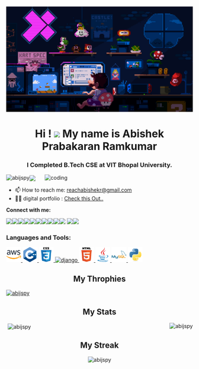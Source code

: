 ![MasterHead](Github-Banner.gif)
<h1 align="center">Hi ! <img src="https://user-images.githubusercontent.com/18350557/176309783-0785949b-9127-417c-8b55-ab5a4333674e.gif"> My name is Abishek Prabakaran Ramkumar</h1>
<h3 align = "center">I Completed B.Tech CSE at VIT Bhopal University.</h3>

<p><img align="left" src="https://komarev.com/ghpvc/?username=abijspy&label=Profile%20views&color=0e75b6&style=plastic" alt="abijspy" /></p><a href = "https://github.com/abijspy?tab=followers" target="_blank" rel="noreferrer"><img align = "center" src="https://img.shields.io/github/followers/abijspy.svg?style=social&label=Follow" /></a>

<img align="right" alt="coding" width="400" src="https://github-production-user-asset-6210df.s3.amazonaws.com/88943869/291781416-6d2973a4-d80c-4d39-85b0-990476ba2f97.gif">

- 📫 How to reach me: reachabishekr@gmail.com
- 👨‍🎓 digital portfolio : <a href = "https://abijspy.github.io/">Check this Out..</a>

<b>Connect with me:</b>


<a href = "https://x.com/abishekprabaka2"><img src = "https://github.com/Abijspy/Abijspy/assets/88943869/31d8d260-12fc-47f6-918b-411025dc5d02" width = "50"></a><a href = "https://www.instagram.com/abishek_prabakaran_r/"><img src = "https://user-images.githubusercontent.com/88943869/209995235-66357183-a5bc-4510-a2e5-35a3d4bc18eb.jpeg" width = "50"></a><a href = "https://github.com/Abijspy"><img src = "https://user-images.githubusercontent.com/88943869/209991774-6990c116-6248-4d36-8350-8a5911a901d9.jpeg" width="50"></a><a href = "https://www.linkedin.com/in/abishek-prabakaran-ramkumar/"><img src = "https://user-images.githubusercontent.com/88943869/209993255-9ceae518-6ef4-4c81-b9f9-1d16924ad984.png" width = "50"></a><a href = "https://www.hackerrank.com/reachabishekr"><img src = "https://user-images.githubusercontent.com/88943869/209993391-2d8c7cd8-7cda-4f62-9390-3ebdf991ede8.png" width = "50"></a><a href = "https://www.hackerearth.com/@reachabishekr"><img src="https://user-images.githubusercontent.com/88943869/209993701-1f5f2d26-dfcc-4483-833b-35fe9e1dbbdf.png" width = "50"></a><a href = "https://leetcode.com/reachabishekr/"><img src="https://user-images.githubusercontent.com/88943869/209993860-0c79c6d2-78c9-48f7-b842-52f52a7581f2.png" width="50"></a><a href = "https://orcid.org/my-orcid?orcid=0000-0003-0592-2146"><img src="https://user-images.githubusercontent.com/88943869/241523485-2ab3ad39-e528-49f3-998c-bc728a47a222.png" width="50"></a><a href = "https://www.growkudos.com/profile/abishek_prabakaran_ramkumar"><img src="https://user-images.githubusercontent.com/88943869/265262135-f31d32a3-67bf-48f4-9d3c-aedd1210522d.png" width="50"></a><a href = "https://vit.academia.edu/ABISHEKPRABAKARANRAMKUMAR"><img src="https://github-production-user-asset-6210df.s3.amazonaws.com/88943869/265267702-a65ed3bc-b3c4-45b1-9f6d-851a40fd7d5b.png" width="50"></a>
<a href = "https://scholar.google.com/citations?hl=en&user=xMhP6tgAAAAJ"><img src="https://github-production-user-asset-6210df.s3.amazonaws.com/88943869/290623396-7d85afe4-bf7f-46e9-a605-00fc9cd19808.png" width="50"></a><a href = "https://www.webofscience.com/wos/author/record/JSL-4029-2023"><img src="https://github-production-user-asset-6210df.s3.amazonaws.com/88943869/290625100-c9837229-002d-42fd-aa53-bbe210150dab.png" width="50"></a>

<h3 align="left">Languages and Tools:</h3>
<p align="left"> <a href="https://aws.amazon.com" target="_blank" rel="noreferrer"> <img src="https://raw.githubusercontent.com/devicons/devicon/master/icons/amazonwebservices/amazonwebservices-original-wordmark.svg" alt="aws" width="40" height="40"/> </a> <a href="https://www.w3schools.com/cpp/" target="_blank" rel="noreferrer"> <img src="https://raw.githubusercontent.com/devicons/devicon/master/icons/cplusplus/cplusplus-original.svg" alt="cplusplus" width="40" height="40"/> </a> <a href="https://www.w3schools.com/css/" target="_blank" rel="noreferrer"> <img src="https://raw.githubusercontent.com/devicons/devicon/master/icons/css3/css3-original-wordmark.svg" alt="css3" width="40" height="40"/> </a> <a href="https://www.djangoproject.com/" target="_blank" rel="noreferrer"> <img src="https://cdn.worldvectorlogo.com/logos/django.svg" alt="django" width="40" height="40"/> </a> <a href="https://www.w3.org/html/" target="_blank" rel="noreferrer"> <img src="https://raw.githubusercontent.com/devicons/devicon/master/icons/html5/html5-original-wordmark.svg" alt="html5" width="40" height="40"/> </a> <a href="https://www.java.com" target="_blank" rel="noreferrer"> <img src="https://raw.githubusercontent.com/devicons/devicon/master/icons/java/java-original.svg" alt="java" width="40" height="40"/> </a> <a href="https://www.mysql.com/" target="_blank" rel="noreferrer"> <img src="https://raw.githubusercontent.com/devicons/devicon/master/icons/mysql/mysql-original-wordmark.svg" alt="mysql" width="40" height="40"/> </a> <a href="https://www.python.org" target="_blank" rel="noreferrer"> <img src="https://raw.githubusercontent.com/devicons/devicon/master/icons/python/python-original.svg" alt="python" width="40" height="40"/> </a> </p>

<h2 align="center"> My Throphies </h3>
<p align="left"> <a href="https://github.com/ryo-ma/github-profile-trophy"><img src="https://github-profile-trophy.vercel.app/?username=abijspy" alt="abijspy" /></a> </p>

<h2 align="center"> My Stats </h3>
<p>&nbsp;<img align="center" src="https://github-readme-stats.vercel.app/api?username=abijspy&show_icons=true&locale=en" alt="abijspy" /><img align="right" src="https://github-readme-stats.vercel.app/api/top-langs?username=abijspy&show_icons=true&locale=en&layout=compact" alt="abijspy" /></p>

<h2 align="center"> My Streak </h3>
<p align="center"><img src="https://github-readme-streak-stats.herokuapp.com/?user=abijspy&" alt="abijspy" /></p>
